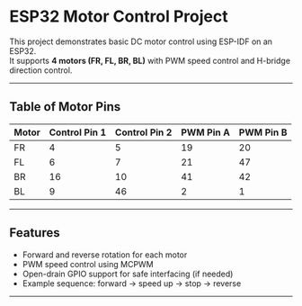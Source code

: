# ESP32 Motor Control Project

This project demonstrates basic DC motor control using ESP-IDF on an ESP32.  
It supports **4 motors (FR, FL, BR, BL)** with PWM speed control and H-bridge direction control.

---

## Table of Motor Pins

| Motor | Control Pin 1 | Control Pin 2 | PWM Pin A | PWM Pin B |
|-------|---------------|---------------|-----------|-----------|
| FR    | 4             | 5             | 19        | 20        |
| FL    | 6             | 7             | 21        | 47        |
| BR    | 16            | 10            | 41        | 42        |
| BL    | 9             | 46            | 2         | 1         |

---

## Features

- Forward and reverse rotation for each motor
- PWM speed control using MCPWM
- Open-drain GPIO support for safe interfacing (if needed)
- Example sequence: forward → speed up → stop → reverse

---

